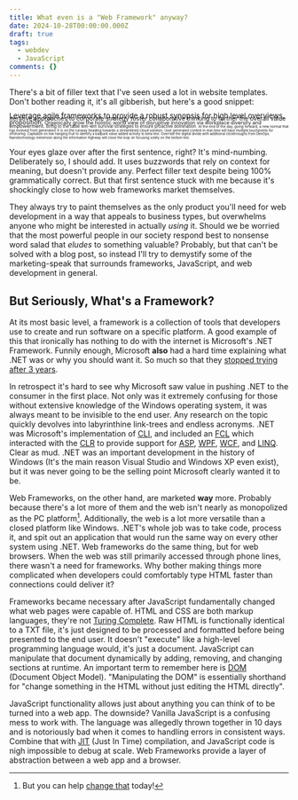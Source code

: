 ```yaml
---
title: What even is a "Web Framework" anyway?
date: 2024-10-28T00:00:00.000Z
draft: true
tags:
  - webdev
  - JavaScript
comments: {}
---
```

There's a bit of filler text that I've seen used a lot in website templates. Don't bother reading it, it's all gibberish, but here's a good snippet:

<p style='font-size: small; line-height: 50%'>Leverage agile frameworks to provide a robust synopsis for high level overviews. <span style='font-size: smaller'>Iterative approaches to corporate strategy foster collaborative thinking to further the overall value proposition. <span style='font-size: smaller'>Organically grow the holistic world view of disruptive innovation via workplace diversity and empowerment. <span style='font-size: smaller'>Bring to the table win-win survival strategies to ensure proactive domination. <span style='font-size: smaller'>At the end of the day, going forward, a new normal that has evolved from generation X is on the runway heading towards a streamlined cloud solution. <span style='font-size: smaller'>User generated content in real-time will have multiple touchpoints for offshoring. Capitalize on low hanging fruit to identify a ballpark value added activity to beta test. Override the digital divide with additional clickthroughs from DevOps. Nanotechnology immersion along the information highway will close the loop on focusing solely on the bottom line.</span></span></span></span></span></p>
<!--more-->

Your eyes glaze over after the first sentence, right? It's mind-numbing. Deliberately so, I should add. It uses buzzwords that rely on context for meaning, but doesn't provide any. Perfect filler text despite being 100% grammatically correct. But that first sentence stuck with me because it's shockingly close to how web frameworks market themselves. 

They always try to paint themselves as the only product you'll need for web development in a way that appeals to business types, but overwhelms anyone who might be interested in actually _using_ it. Should we be worried that the most powerful people in our society respond best to nonsense word salad that _eludes_ to something valuable? Probably, but that can't be solved with a blog post, so instead I'll try to demystify some of the marketing-speak that surrounds frameworks, JavaScript, and web development in general.

## But Seriously, What's a Framework?

At its most basic level, a framework is a collection of tools that developers use to create and run software on a specific platform. A good example of this that ironically has nothing to do with the internet is Microsoft's .NET Framework. Funnily enough, Microsoft **also** had a hard time explaining what .NET was or why you should want it. So much so that they [stopped trying after 3 years](https://en.wikipedia.org/wiki/Microsoft_.NET_strategy).

In retrospect it's hard to see why Microsoft saw value in pushing .NET to the consumer in the first place. Not only was it extremely confusing for those without extensive knowledge of the Windows operating system, it was always meant to be invisible to the end user. Any research on the topic quickly devolves into labyrinthine link-trees and endless acronyms. .NET was Microsoft's implementation of [CLI](https://en.wikipedia.org/wiki/Common_Language_Infrastructure), and included an [FCL](https://en.wikipedia.org/wiki/Framework_Class_Library) which interacted with the [CLR](https://en.wikipedia.org/wiki/Common_Language_Runtime) to provide support for [ASP](https://en.wikipedia.org/wiki/ASP.NET), [WPF](https://en.wikipedia.org/wiki/Windows_Presentation_Foundation), [WCF](https://en.wikipedia.org/wiki/Windows_Communication_Foundation), and [LINQ](https://en.wikipedia.org/wiki/Language_Integrated_Query). Clear as mud. .NET was an important development in the history of Windows (It's the main reason Visual Studio and Windows XP even exist), but it was never going to be the selling point Microsoft clearly wanted it to be.

Web Frameworks, on the other hand, are marketed **way** more. Probably because there's a lot more of them and the web isn't nearly as monopolized as the PC platform[^1]. Additionally, the web is a lot more versatile than a closed platform like Windows. .NET's whole job was to take code, process it, and spit out an application that would run the same way on every other system using .NET. Web frameworks do the same thing, but for web browsers. When the web was still primarily accessed through phone lines, there wasn't a need for frameworks. Why bother making things more complicated when developers could comfortably type HTML faster than connections could deliver it?

Frameworks became necessary after JavaScript fundamentally changed what web pages were capable of. HTML and CSS are both markup languages, they're not [Turing Complete](https://en.wikipedia.org/wiki/Turing_machine). Raw HTML is functionally identical to a TXT file, it's just designed to be processed and formatted before being presented to the end user. It doesn't "execute" like a high-level programming language would, it's just a document. JavaScript can manipulate that document dynamically by adding, removing, and changing sections at runtime. An important term to remember here is [DOM](https://en.wikipedia.org/wiki/Document_Object_Model) (Document Object Model). "Manipulating the DOM" is essentially shorthand for "change something in the HTML without just editing the HTML directly".

JavaScript functionality allows just about anything you can think of to be turned into a web app. The downside? Vanilla JavaScript is a confusing mess to work with. The language was allegedly thrown together in 10 days and is notoriously bad when it comes to handling errors in consistent ways. Combine that with [JIT](https://en.wikipedia.org/wiki/Just-in-time_compilation) (Just In Time) compilation, and JavaScript code is nigh impossible to debug at scale. Web Frameworks provide a layer of abstraction between a web app and a browser.

[^1]: But you can help [change that](https://www.wheelsbot.dev/posts/arch-linux-install-guide/) today!
